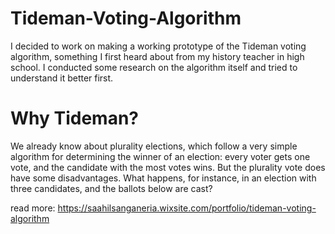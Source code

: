 # Tideman-Voting-Algorithm
I decided to work on making a working prototype of the Tideman voting algorithm, something I first heard about from my history teacher in high school. I conducted some research on the algorithm itself and tried to understand it better first.

# Why Tideman?
We already know about plurality elections, which follow a very simple algorithm for determining the winner of an election: every voter gets one vote, and the candidate with the most votes wins. But the plurality vote does have some disadvantages. What happens, for instance, in an election with three candidates, and the ballots below are cast?

read more: https://saahilsanganeria.wixsite.com/portfolio/tideman-voting-algorithm
